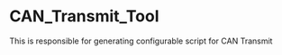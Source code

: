 # CAN_Transmit_Tool
This is responsible for generating configurable script for CAN Transmit
        
